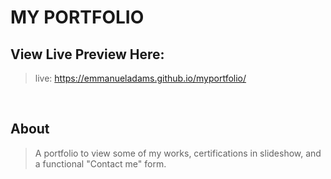 # MY PORTFOLIO

## View Live Preview Here:

> live: https://emmanueladams.github.io/myportfolio/

<br>

## About

> A portfolio to view some of my works, certifications in slideshow, and a functional "Contact me" form.
